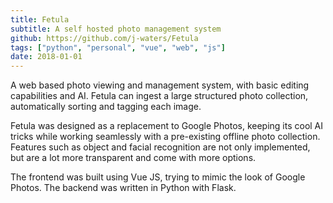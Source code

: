 ```yaml
---
title: Fetula
subtitle: A self hosted photo management system
github: https://github.com/j-waters/Fetula
tags: ["python", "personal", "vue", "web", "js"]
date: 2018-01-01
---
```


A web based photo viewing and management system, with basic editing capabilities and AI. Fetula can ingest a large
structured photo collection, automatically sorting and tagging each image.

Fetula was designed as a
replacement to Google Photos, keeping its cool AI tricks while working seamlessly with a pre-existing offline photo
collection. Features such as object and facial recognition are not only implemented, but are a lot more transparent and
come with more options. 

The frontend was built using Vue JS, trying to mimic the look of Google Photos. The
backend was written in Python with Flask.
